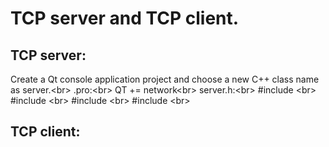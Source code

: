 # TCP server and TCP client.


## TCP server:
Create a Qt console application project and choose a new C++ class name as server.\<br>
.pro:\<br>
QT += network\<br>
server.h:\<br>
#include <QTcpServer>\<br>
#include <QTcpSocket>\<br>
#include <QVector>\<br>
#include <QDebug>\<br>
  

###


## TCP client:

